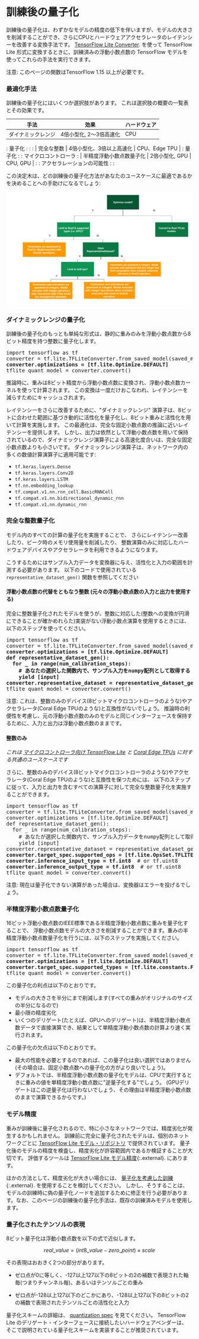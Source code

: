 # 訓練後の量子化

訓練後の量子化は、わずかなモデルの精度の低下を伴いますが、モデルの大きさを削減することができ、さらにCPUとハードウェアアクセラレータのレイテンシーを改善する変換手法です。
[TensorFlow Lite Converter](../convert/).
を使って TensorFlow Lite 形式に変換するときに、訓練済みの浮動小数点数の TensorFlow モデルを使ってこれらの手法を実行できます。

注意: このページの関数はTensorFlow 1.15 以上が必要です。

### 最適化手法

訓練後の量子化にはいくつか選択肢があります。
これは選択肢の概要の一覧表とその効果です。

| 手法                      | 効果                      | ハードウェア            |
| ------------------------- | ------------------------- | ------------------- |
| ダイナミックレンジ         | 4倍小型化, 2～3倍高速化   | CPU                 |
: 量子化                    :                          :                     :
| 完全な整数                | 4倍小型化、3倍以上高速化   | CPU、Edge TPU       |
: 量子化                    :                           : マイクロコントローラ :
| 半精度浮動小数点数量子化   | 2倍小型化, GPU    | CPU, GPU             |
:                           : アクセラレーションの可能性 :                     :

この決定木は、どの訓練後の量子化方法があなたのユースケースに最適であるかを決めることへの手助けになるでしょう:

![post-training optimization options](images/optimization.jpg)

### ダイナミックレンジの量子化

訓練後の量子化のもっとも単純な形式は、静的に重みのみを浮動小数点数から8ビット精度を持つ整数に量子化します。

<pre>
import tensorflow as tf
converter = tf.lite.TFLiteConverter.from_saved_model(saved_model_dir)
<b>converter.optimizations = [tf.lite.Optimize.DEFAULT]</b>
tflite_quant_model = converter.convert()
</pre>

推論時に、重みは8ビット精度から浮動小数点数に変換され、浮動小数点数カーネルを使って計算されます。
この変換は一度だけおこなわれ、レイテンシーを減らすためにキャッシュされます。

レイテンシーをさらに改善するために、"ダイナミックレンジ" 演算子は、8ビットに合わせた範囲に基づき動的に活性化を量子化し、8ビット重みと活性化を用いて計算を実施します。
この最適化は、完全な固定小数点数の推論に近いレイテンシーを提供します。
しかし、出力は依然として浮動小数点数を用いて保持されているので、ダイナミックレンジ演算子による高速化度合いは、完全な固定小数点数よりも小さいです。
ダイナミックレンジ演算子は、ネットワーク内の多くの数値計算演算子に適用可能です:

*   `tf.keras.layers.Dense`
*   `tf.keras.layers.Conv2D`
*   `tf.keras.layers.LSTM`
*   `tf.nn.embedding_lookup`
*   `tf.compat.v1.nn.rnn_cell.BasicRNNCell`
*   `tf.compat.v1.nn.bidirectional_dynamic_rnn`
*   `tf.compat.v1.nn.dynamic_rnn`

### 完全な整数量子化

モデル内のすべての計算の量子化を実施することで、
さらにレイテンシー改善したり、ピーク時のメモリ使用量を削減したり、
整数演算のみに対応したハードウェアデバイスやアクセラレータを利用できるようになります。

こうするためにはサンプル入力データを変換器に与え、活性化と入力の範囲を計測する必要があります。
以下のコードで使用されている `representative_dataset_gen()` 関数を参照してください

#### 浮動小数点数の代替をともなう整数 (元々の浮動小数点数の入力と出力を使用する)

完全に整数量子化されたモデルを使うが、整数に対応した(整数への変換が円滑にできることが確かめれらた)実装がない浮動小数点演算を使用するときには、以下のステップを使ってください。

<pre>
import tensorflow as tf
converter = tf.lite.TFLiteConverter.from_saved_model(saved_model_dir)
<b>converter.optimizations = [tf.lite.Optimize.DEFAULT]
def representative_dataset_gen():
  for _ in range(num_calibration_steps):
    # あなたの選択した関数内で、サンプル入力をnumpy配列として取得する
    yield [input]
converter.representative_dataset = representative_dataset_gen</b>
tflite_quant_model = converter.convert()
</pre>

注意: これは、整数のみのデバイス(8ビットマイクロコントローラのような)やアクセラレータ(Coral Edge TPUのような)と互換性がないでしょう。
推論時の利便性を考慮し、元の浮動小数点数のみのモデルと同じインターフェースを保持するために、入力と出力は浮動小数点数のままです。

#### 整数のみ

*これは
[マイクロコントローラ向け TensorFlow Lite](https://www.tensorflow.org/lite/microcontrollers)
と [Coral Edge TPUs](https://coral.ai/) に対する共通のユースケースです*

さらに、整数のみのデバイス(8ビットマイクロコントローラのような)やアクセラレータ(Coral Edge TPUのような)と互換性を保つためには、
以下のステップに従って、入力と出力を含むすべての演算子に対して完全な整数量子化を実施することができます。

<pre>
import tensorflow as tf
converter = tf.lite.TFLiteConverter.from_saved_model(saved_model_dir)
converter.optimizations = [tf.lite.Optimize.DEFAULT]
def representative_dataset_gen():
  for _ in range(num_calibration_steps):
    # あなたが選択した関数内で、サンプル入力データをnumpy配列として取得する。
    yield [input]
converter.representative_dataset = representative_dataset_gen
<b>converter.target_spec.supported_ops = [tf.lite.OpsSet.TFLITE_BUILTINS_INT8]</b>
<b>converter.inference_input_type = tf.int8</b>  # or tf.uint8
<b>converter.inference_output_type = tf.int8</b>  # or tf.uint8
tflite_quant_model = converter.convert()
</pre>

注意: 現在は量子化できない演算があった場合は、変換器はエラーを投げるでしょう。

### 半精度浮動小数点数量子化

16ビット浮動小数点数のIEEE標準である半精度浮動小数点数に重みを量子化することで、
浮動小数点数モデルの大きさを削減することができます。重みの半精度浮動小数点数量子化を行うには、以下のステップを実施してください。

<pre>
import tensorflow as tf
converter = tf.lite.TFLiteConverter.from_saved_model(saved_model_dir)
<b>converter.optimizations = [tf.lite.Optimize.DEFAULT]
converter.target_spec.supported_types = [tf.lite.constants.FLOAT16]</b>
tflite_quant_model = converter.convert()
</pre>

この量子化の利点は以下のとおりです。

* モデルの大きさを半分にまで削減します(すべての重みがオリジナルのサイズの半分になるので)
* 最小限の精度劣化
* いくつのデリゲート(たとえば、GPUへのデリゲート)は、半精度浮動小数点数データで直接演算でき、結果として単精度浮動小数点数の計算より速く実行されます。

この量子化の欠点は以下のとおりです。

* 最大の性能を必要とするのであれば、この量子化は良い選択ではありません (その場合は、固定小数点数への量子化の方がより良いでしょう)。
* デフォルトでは、半精度浮動小数点数の量子化モデルは、CPUで実行するときに重みの値を単精度浮動小数点数に"逆量子化する"でしょう。
(GPUデリゲートはこの逆量子化は行わないでしょう、その理由は半精度浮動小数点数のままで演算できるからです。)

### モデル精度

重みが訓練後に量子化されるので、特に小さなネットワークでは、精度劣化が発生するかもしれません。
訓練前に完全に量子化されたモデルは、個別のネットワークごとに
[TensorFlow Lite モデル・リポジトリ](../models/) で提供されています。
量子化後のモデルの精度を検査し、精度劣化が許容範囲内であるか検証することが大切です。
評価するツールは
[TensorFlow Lite モデル精度](https://github.com/tensorflow/tensorflow/blob/master/tensorflow/lite/tools/accuracy/ilsvrc/README.md){:.external}.
にあります。

ほかの方法として、精度劣化が大きい場合には、
[量子化を考慮した訓練](https://github.com/tensorflow/tensorflow/tree/r1.13/tensorflow/contrib/quantize){:.external}.
を使用することを検討してください。
しかし、そうすることは、モデルの訓練時に偽の量子化ノードを追加するために修正を行う必要があります。なお、このページの訓練後の量子化手法は、既存の訓練済みモデルを使用します。

### 量子化されたテンソルの表現

8ビット量子化は浮動小数点数を以下の式で近似します。

$$real\_value = (int8\_value - zero\_point) \times scale$$

その表現はおおきく2つの部分があります。

* ゼロ点が0に等しく、-127以上127以下の8ビットの2の補数で表現された軸毎(つまりチャンネル毎)、あるいはテンソルごとの重み

* ゼロ点が-128以上127以下のどこかにあり、-128以上127以下の8ビットの2の補数で表現されたテンソルごとの活性化と入力

量子化スキームの詳細は、
[quantization spec](./quantization_spec.md) を見てください。
TensorFlow Lite のデリゲート・インターフェースに接続したいハードウェアベンダーは、
そこで説明されている量子化スキームを実装することが推奨されています。
